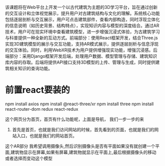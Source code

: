 
该课题将在Web平台上开发一个以古代建筑为主题的3D学习平台，旨在通过创新的交互设计和立体视觉展示，提升用户对古建筑结构与文化的理解。系统核心功能包括逐层剖析与交互展示，用户可点击建筑部件，查看内部构造，同时浮现立体化的信息说明（如历史背景、结构特点），实现知识内容与模型的深度结合。通过AR技术，用户可在现实环境中查看建筑模型，进一步增强沉浸式体验，为古建筑学习与科普提供一种全新的互动方式。前端部分：使用React框架开发，结合Three.js实现3D建筑模型的展示与交互功能，支持AR模式展示，提供逐层剖析与信息浮现的交互体验。同时，利用WebXR技术为用户提供增强现实功能，增强沉浸感。后端部分：采用Django框架开发后端，处理用户数据、模型管理与存储、建筑知识库内容的存取。后端将提供API接口支持3D模型的上传、管理与生成，同时提供建筑相关知识的查询功能。
# 前置react要装的

npm install axios
npm install @react-three/xr
npm install three
npm install react-router-dom redux react-redux



这个网页分为首页，首页有什么功能呢，上面是导航，
我们一步一步的来
1. 首先是首页，也就是我们访问网站的时候，首先看到的页面，也就是我们的网站入口，也就是我们的网站首页。



这个AR部分  我希望调用摄像头,然后识别摄像头是否有平面如果没有就创建一个平面,建筑物显示在屏幕,如果有屏幕,建筑物就显示在平面上,最后根据摄像头的移动或者选择而变动这个模型